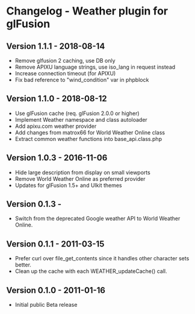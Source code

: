 # Changelog - Weather plugin for glFusion

## Version 1.1.1 - 2018-08-14
- Remove glfusion 2 caching, use DB only
- Remove APIXU language strings, use iso_lang in request instead
- Increase connection timeout (for APIXU)
- Fix bad reference to "wind_condition" var in phpblock

## Version 1.1.0 - 2018-08-12
- Use glFusion cache (req. glFusion 2.0.0 or higher)
- Implement Weather namespace and class autoloader
- Add apixu.com weather provider
- Add changes from matrox66 for World Weather Online class
- Extract common weather functions into base_api.class.php

## Version 1.0.3 - 2016-11-06
- Hide large description from display on small viewports
- Remove World Weather Online as preferred provider
- Updates for glFusion 1.5+ and UIkit themes

## Version 0.1.3 -
- Switch from the deprecated Google weather API to World Weather Online.

## Version 0.1.1 - 2011-03-15
- Prefer curl over file_get_contents since it handles other character sets better.
- Clean up the cache with each WEATHER_updateCache() call.

## Version 0.1.0 - 2011-01-16
- Initial public Beta release
